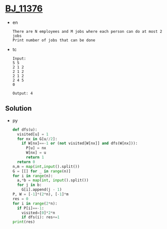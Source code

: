 # [BJ_11376](https://acmicpc.net/problem/11376)

* en

  ```en
  There are N employees and M jobs where each person can do at most 2 jobs
  Print number of jobs that can be done
  ```

* tc

  ```tc
  Input:
  5 5
  2 1 2
  2 1 2
  2 1 2
  2 4 5
  0

  Output: 4
  ```

## Solution

* py

  ```py
  def dfs(u):
    visited[u] = 1
    for nx in G[u//2]:
      if W[nx]==-1 or (not visited[W[nx]] and dfs(W[nx])):
        P[u] = nx
        W[nx] = u
        return 1
    return 0
  n,m = map(int,input().split())
  G = [[] for _ in range(n)]
  for i in range(n):
    a,*b = map(int, input().split())
    for j in b:
      G[i].append(j - 1)
  P, W = [-1]*(2*n), [-1]*m
  res = 0
  for i in range(2*n):
    if P[i]==-1:
      visited=[0]*2*n
      if dfs(i): res+=1
  print(res)
  ```

